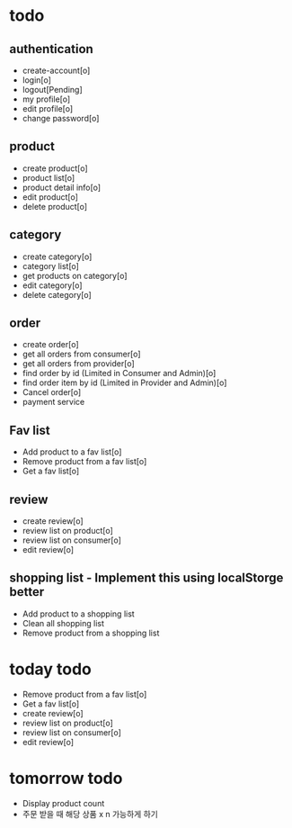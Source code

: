 # todo

## authentication

- create-account[o]
- login[o]
- logout[Pending]
- my profile[o]
- edit profile[o]
- change password[o]

## product

- create product[o]
- product list[o]
- product detail info[o]
- edit product[o]
- delete product[o]

## category

- create category[o]
- category list[o]
- get products on category[o]
- edit category[o]
- delete category[o]

## order

- create order[o]
- get all orders from consumer[o]
- get all orders from provider[o]
- find order by id (Limited in Consumer and Admin)[o]
- find order item by id (Limited in Provider and Admin)[o]
- Cancel order[o]
- payment service

## Fav list

- Add product to a fav list[o]
- Remove product from a fav list[o]
- Get a fav list[o]

## review

- create review[o]
- review list on product[o]
- review list on consumer[o]
- edit review[o]

## shopping list - Implement this using localStorge better

- Add product to a shopping list
- Clean all shopping list
- Remove product from a shopping list

# today todo

- Remove product from a fav list[o]
- Get a fav list[o]
- create review[o]
- review list on product[o]
- review list on consumer[o]
- edit review[o]

# tomorrow todo

- Display product count
- 주문 받을 때 해당 상품 x n 가능하게 하기
